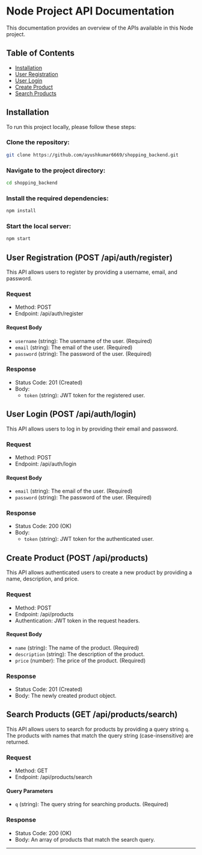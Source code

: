 # Node Project API Documentation 

This documentation provides an overview of the APIs available in this Node project.

## Table of Contents
- [Installation](#installation)
- [User Registration](#user-registration-post-apiauthregister)
- [User Login](#user-login-post-apiauthlogin)
- [Create Product](#create-product-post-apiproducts)
- [Search Products](#search-products-get-apiproductssearch)

## Installation

To run this project locally, please follow these steps:

### Clone the repository:
```bash
git clone https://github.com/ayushkumar6669/shopping_backend.git
```

### Navigate to the project directory:
```bash
cd shopping_backend
```

### Install the required dependencies:
```bash
npm install
```

### Start the local server:
```bash
npm start
```


## User Registration (POST /api/auth/register)

This API allows users to register by providing a username, email, and password.

### Request
- Method: POST
- Endpoint: /api/auth/register

#### Request Body
- `username` (string): The username of the user. (Required)
- `email` (string): The email of the user. (Required)
- `password` (string): The password of the user. (Required)

### Response
- Status Code: 201 (Created)
- Body:
  - `token` (string): JWT token for the registered user.

## User Login (POST /api/auth/login)

This API allows users to log in by providing their email and password.

### Request
- Method: POST
- Endpoint: /api/auth/login

#### Request Body
- `email` (string): The email of the user. (Required)
- `password` (string): The password of the user. (Required)

### Response
- Status Code: 200 (OK)
- Body:
  - `token` (string): JWT token for the authenticated user.

## Create Product (POST /api/products)

This API allows authenticated users to create a new product by providing a name, description, and price.

### Request
- Method: POST
- Endpoint: /api/products
- Authentication: JWT token in the request headers.

#### Request Body
- `name` (string): The name of the product. (Required)
- `description` (string): The description of the product.
- `price` (number): The price of the product. (Required)

### Response
- Status Code: 201 (Created)
- Body: The newly created product object.

## Search Products (GET /api/products/search)

This API allows users to search for products by providing a query string `q`. The products with names that match the query string (case-insensitive) are returned.

### Request
- Method: GET
- Endpoint: /api/products/search

#### Query Parameters
- `q` (string): The query string for searching products. (Required)

### Response
- Status Code: 200 (OK)
- Body: An array of products that match the search query.

---


